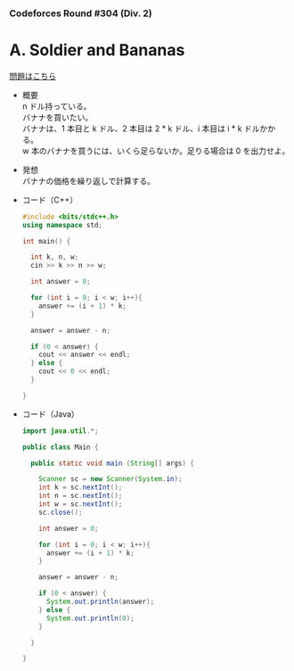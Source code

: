 ### Codeforces Round #304 (Div. 2)

# A. Soldier and Bananas

  [問題はこちら](https://codeforces.com/problemset/problem/546/A)
  
- 概要<br>
  n ドル持っている。<br>
  バナナを買いたい。<br>
  バナナは、1 本目と k ドル、2 本目は 2 * k ドル、i 本目は i * k ドルかかる。<br>
  w 本のバナナを買うには、いくら足らないか。足りる場合は 0 を出力せよ。<br>
  
  
- 発想<br>
  バナナの価格を繰り返しで計算する。
  
  
- コード（C++）

  ```cpp
  #include <bits/stdc++.h>
  using namespace std;

  int main() {

    int k, n, w;
    cin >> k >> n >> w;

    int answer = 0;

    for (int i = 0; i < w; i++){
      answer += (i + 1) * k;
    }

    answer = answer - n;

    if (0 < answer) {
      cout << answer << endl;
    } else {
      cout << 0 << endl;
    }

  }   
  ```
  
- コード（Java）

  ```java
  import java.util.*;

  public class Main {

    public static void main (String[] args) {

      Scanner sc = new Scanner(System.in);
      int k = sc.nextInt();
      int n = sc.nextInt();
      int w = sc.nextInt();
      sc.close();

      int answer = 0;

      for (int i = 0; i < w; i++){
        answer += (i + 1) * k;
      }

      answer = answer - n;

      if (0 < answer) {
        System.out.println(answer);
      } else {
        System.out.println(0);
      }

    }

  }
  ```
    